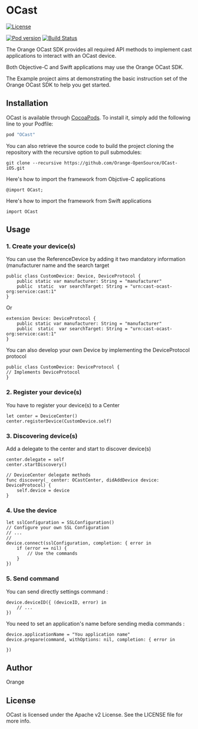 # OCast

[![License](https://img.shields.io/badge/licence-APACHE--2-lightgrey.svg)](https://github.com/Orange-OpenSource/OCast-iOS/blob/master/LICENSE)

[![Pod version](https://badge.fury.io/co/OCast.svg)](https://badge.fury.io/co/OCast)
[![Build Status](https://travis-ci.org/Orange-OpenSource/OCast-iOS.svg?branch=master)](https://travis-ci.org/Orange-OpenSource/OCast-iOS)

The Orange OCast SDK provides all required API methods to implement cast applications to interact with an OCast device.

Both Objective-C and Swift applications may use the Orange OCast SDK.

The Example project aims at demonstrating the basic instruction set of the Orange OCast SDK to help you get started.

## Installation

OCast is available through [CocoaPods](http://cocoapods.org). To install
it, simply add the following line to your Podfile:

```ruby
pod "OCast"
```

You can also retrieve the source code to build the project cloning the repository with the recursive option to pull submodules:

```
git clone --recursive https://github.com/Orange-OpenSource/OCast-iOS.git
```

Here's how to import the framework from Objctive-C applications

```
@import OCast;
```

Here's how to import the framework from Swift applications

```
import OCast
```

## Usage

### 1. Create your device(s)

You can use the ReferenceDevice by adding it two mandatory information (manufacturer name and the search target 

```
public class CustomDevice: Device, DeviceProtocol {
    public static var manufacturer: String = "manufacturer"
    public  static  var searchTarget: String = "urn:cast-ocast-org:service:cast:1"
}
```
Or
```
extension Device: DeviceProtocol {
    public static var manufacturer: String = "manufacturer"
    public  static  var searchTarget: String = "urn:cast-ocast-org:service:cast:1"
}
```

You can also develop your own Device by implementing the DeviceProtocol protocol

```
public class CustomDevice: DeviceProtocol {
// Implements DeviceProtocol
}
```

### 2. Register your device(s)

You have to register your device(s) to a Center

```
let center = DeviceCenter()
center.registerDevice(CustomDevice.self)
```

### 3. Discovering device(s)

Add a delegate to the center and start to discover device(s)

```
center.delegate = self
center.startDiscovery()

// DeviceCenter delegate methods
func discovery(_ center: OCastCenter, didAddDevice device: DeviceProtocol) {
    self.device = device
}
```

### 4. Use the device

```
let sslConfiguration = SSLConfiguration()
// Configure your own SSL Configuration
// ...
//
device.connect(sslConfiguration, completion: { error in
    if (error == nil) {
        // Use the commands
    }
})
```

### 5. Send command

You can send directly  settings command :
```
device.deviceID({ (deviceID, error) in
    // ...
})
```

You need to set an application's name before sending media commands :
```
device.applicationName = "You application name"
device.prepare(command, withOptions: nil, completion: { error in

})
```

## Author

Orange

## License

OCast is licensed under the Apache v2 License. See the LICENSE file for more info.
